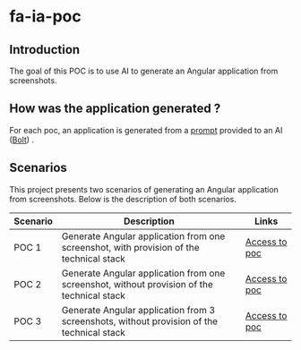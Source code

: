 # fa-ia-poc
## Introduction
The goal of this POC is to use AI to generate an Angular application from screenshots.

## How was the application generated ?
For each poc, an application is generated from a [prompt](https://github.com/jpdacunha/fa-ia-poc/tree/main/prompts) provided to an AI ([Bolt](https://bolt.new)) .

## Scenarios
This project presents two scenarios of generating an Angular application from screenshots. Below is the description of both scenarios.

| Scenario  | Description | Links |
| ------------- | ------------- | ------------- |
| POC 1 | Generate Angular application from one screenshot, with provision of the technical stack |[Access to poc](https://github.com/jpdacunha/fa-ia-poc/tree/main/sources/front-end/fa-poc-1) |
| POC 2 | Generate Angular application from one screenshot, without provision of the technical stack |[Access to poc](https://github.com/jpdacunha/fa-ia-poc/tree/main/sources/front-end/fa-poc-2)|
| POC 3 | Generate Angular application from 3 screenshots, without provision of the technical stack |[Access to poc](https://github.com/jpdacunha/fa-ia-poc/tree/main/sources/front-end/fa-poc-3)|



